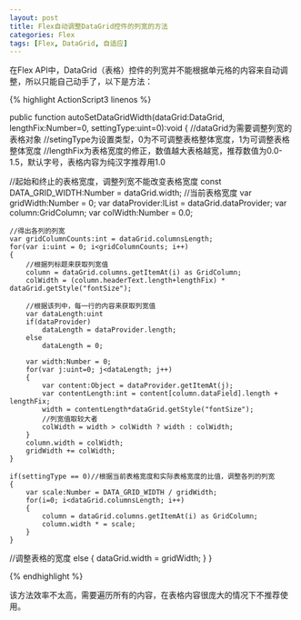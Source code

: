 ```yaml
---
layout: post
title: Flex自动调整DataGrid控件的列宽的方法
categories: Flex
tags: [Flex, DataGrid, 自适应]
---
```


在Flex API中，DataGrid（表格）控件的列宽并不能根据单元格的内容来自动调整，所以只能自己动手了，以下是方法：

{% highlight ActionScript3 linenos %}

public function autoSetDataGridWidth(dataGrid:DataGrid,
                                    lengthFix:Number=0,
                                    settingType:uint=0):void
{
	//dataGrid为需要调整列宽的表格对象
	//setingType为设置类型，0为不可调整表格整体宽度，1为可调整表格整体宽度
	//lengthFix为表格宽度的修正，数值越大表格越宽，推荐数值为0.0-1.5，默认字号，表格内容为纯汉字推荐用1.0

  //起始和终止的表格宽度，调整列宽不能改变表格宽度
	const DATA_GRID_WIDTH:Number = dataGrid.width;
  //当前表格宽度
	var gridWidth:Number = 0;
	var dataProvider:IList = dataGrid.dataProvider;
	var column:GridColumn;
	var colWidth:Number = 0.0;

	//得出各列的列宽
	var gridColumnCounts:int = dataGrid.columnsLength;
	for(var i:uint = 0; i<gridColumnCounts; i++)
	{
		//根据列标题来获取列宽值
		column = dataGrid.columns.getItemAt(i) as GridColumn;
		colWidth = (column.headerText.length+lengthFix) * dataGrid.getStyle("fontSize");

		//根据该列中，每一行的内容来获取列宽值
		var dataLength:uint
		if(dataProvider)
			dataLength = dataProvider.length;
		else
			dataLength = 0;

		var width:Number = 0;
		for(var j:uint=0; j<dataLength; j++)
		{
			var content:Object = dataProvider.getItemAt(j);
			var contentLength:int = content[column.dataField].length + lengthFix;
			width = contentLength*dataGrid.getStyle("fontSize");
			//列宽值取较大者
			colWidth = width > colWidth ? width : colWidth;
		}
		column.width = colWidth;
		gridWidth += colWidth;
	}

	if(settingType == 0)//根据当前表格宽度和实际表格宽度的比值，调整各列的列宽
	{
		var scale:Number = DATA_GRID_WIDTH / gridWidth;
		for(i=0; i<dataGrid.columnsLength; i++)
		{
			column = dataGrid.columns.getItemAt(i) as GridColumn;
			column.width * = scale;
		}
	}
  //调整表格的宽度
  else
	{
		dataGrid.width = gridWidth;
  }
}

{% endhighlight %}

该方法效率不太高，需要遍历所有的内容，在表格内容很庞大的情况下不推荐使用。
